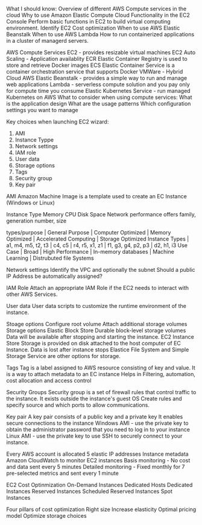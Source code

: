 What I should know:
Overview of different AWS Compute services in the cloud
Why to use Amazon Elastic Compute Cloud
Functionality in the EC2 Console
Perform basic functions in EC2 to build virtual computing environment.
Identify EC2 Cost optimization
When to use AWS Elastic Beanstalk
When to use AWS Lambda
How to run containerized applications in a cluster of managerd servers.

AWS Compute Services
EC2 - provides resizable virtual machines
EC2 Auto Scaling - Application availablity
ECR Elastic Container Registry is used to store and retrieve Docker images
ECS Elastic Container Service is a container orchestration service that supports Docker
VMWare - Hybrid Cloud
AWS Elastic Beanstalk - provides a simple way to run and manage web applications
Lambda - serverless compute solution and you pay only for compute time you consume
Elastic Kubernetes Service - run managed Kubernetes on AWS
What to consider when using compute services:
What is the application design
What are the usage patterns
Which configuration settings you want to manage

Key choices when launching EC2 wizard:
1. AMI
2. Instance Typpe
3. Network settings
4. IAM role
5. User data
6. Storage options
7. Tags
8. Security group
9. Key pair

AMI
Amazon Machine Image is a template used to create an EC Instance (Windows or Linux)

Instance Type
Memory
CPU
Disk Space
Network performance
offers family, generation number, size

types/purpose | General Purpose | Computer Optimized | Memory Optimized | Accelerated Computing | Storage Optimized
Instance Types | a1, m4, m5, t2, t3 | c4, c5 | r4, r5, x1, z1 | f1, g3, g4, p2, p3 | d2, h1, i3
Use Case | Broad | High Performance | In-memory databases | Machine Learning | Distrubuted file Systems

Network settings
Identify the VPC and optionally the subnet
Should a public IP Address be automatically assigned?

IAM Role
Attach an appropriate IAM Role if the EC2 needs to interact with other AWS Services.

User data
User data scripts to customize the runtime environment of the instance.

Stoage options
Configure root volume
Attach additional storage volumes
Storage options
Elastic Block Store
	Durable block-level storage volumes
	Data will be available after stopping and starting the instance.
EC2 Instance Store
	Storage is provided on disk attached to the host computer of EC Instance.
	Data is lost after instance stops
Elastice File System and Simple Storage Service are other options for storage.

Tags
Tag is a label assigned to AWS resource consisting of key and value.
It is a way to attach metadata to an EC instance
Helps in Filtering, automation, cost allocation and access control

Security Groups
Security group is a set of firewall rules that control traffic to the instance.
It exists outside the instance's guest OS
Create rules and specify source and which ports to allow communications.

Key pair
A key pair consists of a public key and a private key
It enables secure connections to the instance
Windows AMI - use the private key to obtain the administrator password that you need to log in to your instance
Linux AMI - use the private key to use SSH to securely connect to your instance.

Every AWS account is allocated 5 elastic IP addresses
Instance metadata 
Amazon CloudWatch to monitor EC2 instances
	Basis monitoring - No cost and data sent every 5 minutes
	Detailed monitoring - Fixed monthly for 7 pre-selected metrics and sent every 1 minute

EC2 Cost Optinmization
On-Demand Instances
Dedicated Hosts
Dedicated Instances
Reserved Instances
Scheduled Reserved Instances
Spot Instances

Four pillars of cost optimization
Right size
Increase elasticity
Optimal pricing model
Optimize storage choices


